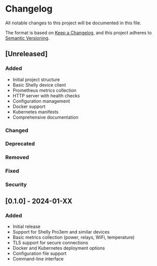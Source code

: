 # Changelog

All notable changes to this project will be documented in this file.

The format is based on [Keep a Changelog](https://keepachangelog.com/en/1.0.0/),
and this project adheres to [Semantic Versioning](https://semver.org/spec/v2.0.0.html).

## [Unreleased]

### Added

- Initial project structure
- Basic Shelly device client
- Prometheus metrics collection
- HTTP server with health checks
- Configuration management
- Docker support
- Kubernetes manifests
- Comprehensive documentation

### Changed

### Deprecated

### Removed

### Fixed

### Security

## [0.1.0] - 2024-01-XX

### Added

- Initial release
- Support for Shelly Pro3em and similar devices
- Basic metrics collection (power, relays, WiFi, temperature)
- TLS support for secure connections
- Docker and Kubernetes deployment options
- Configuration file support
- Command-line interface
